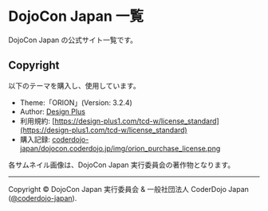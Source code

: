 # DojoCon Japan 一覧

DojoCon Japan の公式サイト一覧です。


## Copyright

以下のテーマを購入し、使用しています。

- Theme:「ORION」(Version: 3.2.4)
- Author: [Design Plus](http://design-plus1.com/tcd-w/)
- 利用規約: [https://design-plus1.com/tcd-w/license_standard](https://design-plus1.com/tcd-w/license_standard)
- 購入記録: [coderdojo-japan/dojocon.coderdojo.jp/img/orion_purchase_license.png](https://github.com/coderdojo-japan/dojocon.coderdojo.jp/blob/main/img/orion_purchase_license.png)

各サムネイル画像は、DojoCon Japan 実行委員会の著作物となります。

-----

Copyright ©  DojoCon Japan 実行委員会 & 一般社団法人 CoderDojo Japan ([@coderdojo-japan](https://github.com/coderdojo-japan)).
